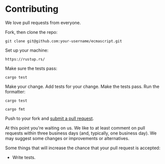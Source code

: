 # Contributing

We love pull requests from everyone.

Fork, then clone the repo:

    git clone git@github.com:your-username/ecmascript.git

Set up your machine:

    https://rustup.rs/

Make sure the tests pass:

    cargo test

Make your change. Add tests for your change. Make the tests pass. Run the formatter:

    cargo test

    cargo fmt

Push to your fork and [submit a pull request][pr].

[pr]: https://github.com/dat2/ecmascript/compare/

At this point you're waiting on us. We like to at least comment on pull requests
within three business days (and, typically, one business day). We may suggest
some changes or improvements or alternatives.

Some things that will increase the chance that your pull request is accepted:

* Write tests.


